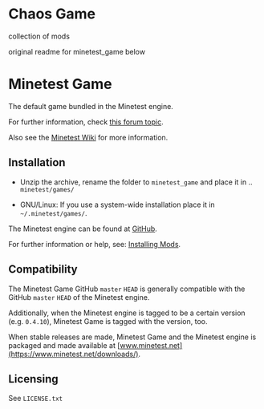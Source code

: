 # Chaos Game

collection of mods

original readme for minetest_game below













# Minetest Game

The default game bundled in the Minetest engine.

For further information, check [this forum topic](https://forum.minetest.net/viewtopic.php?f=15&t=9724).

Also see the [Minetest Wiki](https://wiki.minetest.net/Subgames/Minetest_Game) for more information.

## Installation

- Unzip the archive, rename the folder to `minetest_game` and
place it in .. `minetest/games/`

- GNU/Linux: If you use a system-wide installation place it in `~/.minetest/games/`.

The Minetest engine can be found at [GitHub](https://github.com/minetest/minetest).

For further information or help, see: [Installing Mods](https://wiki.minetest.net/Installing_Mods).

## Compatibility

The Minetest Game GitHub `master` `HEAD` is generally compatible with the GitHub
`master` `HEAD` of the Minetest engine.

Additionally, when the Minetest engine is tagged to be a certain version (e.g.
`0.4.10`), Minetest Game is tagged with the version, too.

When stable releases are made, Minetest Game and the Minetest engine is packaged 
and made available at [www.minetest.net](https://www.minetest.net/downloads/).

## Licensing

See `LICENSE.txt`
